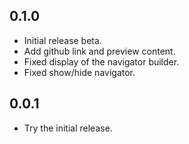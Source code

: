 ## 0.1.0

* Initial release beta.
* Add github link and preview content.
* Fixed display of the navigator builder.
* Fixed show/hide navigator.

## 0.0.1

* Try the initial release.


